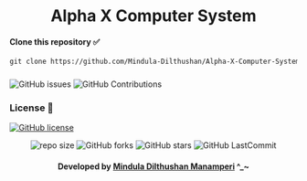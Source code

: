 <div align="center">

# Alpha X Computer System
</div>

#### Clone this repository ✅
```md
git clone https://github.com/Mindula-Dilthushan/Alpha-X-Computer-System.git
```
###

![GitHub issues](https://img.shields.io/github/issues/Mindula-Dilthushan/Alpha-X-Computer-System?&labelColor=black&color=eb3b5a&label=Issues&logo=issues&logoColor=black&style=for-the-badge)
![GitHub Contributions](https://img.shields.io/github/contributors/Mindula-Dilthushan/Alpha-X-Computer-System?&labelColor=black&color=8854d0&style=for-the-badge)

### License 📝
[![GitHub license](https://img.shields.io/github/license/Mindula-Dilthushan/Alpha-X-Computer-System?&labelColor=black&color=3867d6&style=for-the-badge)](https://github.com/Mindula-Dilthushan/Alpha-X-Computer-System/blob/license/LICENSE)

<div align="center">

![repo size](https://img.shields.io/github/repo-size/Mindula-Dilthushan/Alpha-X-Computer-System?label=Repo%20Size&style=for-the-badge&labelColor=black&color=20bf6b)
![GitHub forks](https://img.shields.io/github/forks/Mindula-Dilthushan/Alpha-X-Computer-System?&labelColor=black&color=0fb9b1&style=for-the-badge)
![GitHub stars](https://img.shields.io/github/stars/Mindula-Dilthushan/Alpha-X-Computer-System?&labelColor=black&color=f7b731&style=for-the-badge)
![GitHub LastCommit](https://img.shields.io/github/last-commit/Mindula-Dilthushan/Alpha-X-Computer-System?logo=github&labelColor=black&color=d1d8e0&style=for-the-badge)

</div>

<div align="center"> 

#### Developed by [Mindula Dilthushan Manamperi](http://minduladilthushan.netlify.app/) ^_~
</div>








